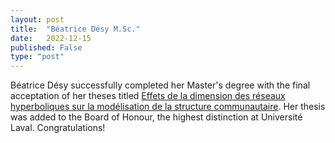 ```yaml
---
layout: post
title:  "Béatrice Désy M.Sc."
date:   2022-12-15
published: False
type: "post"
---
```


Béatrice Désy successfully completed her Master's degree with the final acceptation of her theses titled [Effets de la dimension des réseaux hyperboliques sur la modélisation de la structure communautaire](assets/pdf/theses/desy22_master.pdf). Her thesis was added to the Board of Honour, the highest distinction at Universit&eacute; Laval. Congratulations!
